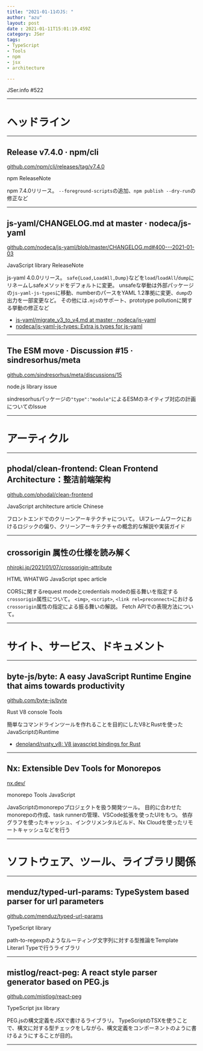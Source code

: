 ```yaml
---
title: "2021-01-11のJS: "
author: "azu"
layout: post
date : 2021-01-11T15:01:19.459Z
category: JSer
tags:
- TypeScript
- Tools
- npm
- jsx
- architecture

---
```


JSer.info #522

----

<h1 class="site-genre">ヘッドライン</h1>

----

## Release v7.4.0 · npm/cli
[github.com/npm/cli/releases/tag/v7.4.0](https://github.com/npm/cli/releases/tag/v7.4.0 "Release v7.4.0 · npm/cli")
<p class="jser-tags jser-tag-icon"><span class="jser-tag">npm</span> <span class="jser-tag">ReleaseNote</span></p>

npm 7.4.0リリース。
`--foreground-scripts`の追加、`npm publish --dry-run`の修正など


----

## js-yaml/CHANGELOG.md at master · nodeca/js-yaml
[github.com/nodeca/js-yaml/blob/master/CHANGELOG.md#400---2021-01-03](https://github.com/nodeca/js-yaml/blob/master/CHANGELOG.md#400---2021-01-03 "js-yaml/CHANGELOG.md at master · nodeca/js-yaml")
<p class="jser-tags jser-tag-icon"><span class="jser-tag">JavaScript</span> <span class="jser-tag">library</span> <span class="jser-tag">ReleaseNote</span></p>

js-yaml 4.0.0リリース。
`safe{Load,LoadAll,Dump}`などを`load`/`loadAll`/`dump`にリネームしsafeメソッドをデフォルトに変更。
unsafeな挙動は外部パッケージの`js-yaml-js-types`に移動、numberのパースをYAML 1.2準拠に変更、`dump`の出力を一部変更など。
その他には`.mjs`のサポート、prototype pollutionに関する挙動の修正など

- [js-yaml/migrate\_v3\_to\_v4.md at master · nodeca/js-yaml](https://github.com/nodeca/js-yaml/blob/master/migrate_v3_to_v4.md "js-yaml/migrate\_v3\_to\_v4.md at master · nodeca/js-yaml")
- [nodeca/js-yaml-js-types: Extra js types for js-yaml](https://github.com/nodeca/js-yaml-js-types "nodeca/js-yaml-js-types: Extra js types for js-yaml")

----

## The ESM move · Discussion #15 · sindresorhus/meta
[github.com/sindresorhus/meta/discussions/15](https://github.com/sindresorhus/meta/discussions/15 "The ESM move · Discussion #15 · sindresorhus/meta")
<p class="jser-tags jser-tag-icon"><span class="jser-tag">node.js</span> <span class="jser-tag">library</span> <span class="jser-tag">issue</span></p>

sindresorhusパッケージの`"type":"module"`によるESMのネイティブ対応の計画についてのIssue


----
<h1 class="site-genre">アーティクル</h1>

----

## phodal/clean-frontend: Clean Frontend Architecture：整洁前端架构
[github.com/phodal/clean-frontend](https://github.com/phodal/clean-frontend "phodal/clean-frontend: Clean Frontend Architecture：整洁前端架构")
<p class="jser-tags jser-tag-icon"><span class="jser-tag">JavaScript</span> <span class="jser-tag">architecture</span> <span class="jser-tag">article</span> <span class="jser-tag">Chinese</span></p>

フロントエンドでのクリーンアーキテクチャについて。
UIフレームワークにおけるロジックの偏り、クリーンアーキテクチャの概念的な解説や実装ガイド


----

## crossorigin 属性の仕様を読み解く
[nhiroki.jp/2021/01/07/crossorigin-attribute](https://nhiroki.jp/2021/01/07/crossorigin-attribute "crossorigin 属性の仕様を読み解く")
<p class="jser-tags jser-tag-icon"><span class="jser-tag">HTML</span> <span class="jser-tag">WHATWG</span> <span class="jser-tag">JavaScript</span> <span class="jser-tag">spec</span> <span class="jser-tag">article</span></p>

CORSに関するrequest modeとcredentials modeの振る舞いを指定する`crossorigin`属性について。
`<img>`, `<script>`, `<link rel=preconnect>`における`crossorigin`属性の指定による振る舞いの解説。
Fetch APIでの表現方法について。


----
<h1 class="site-genre">サイト、サービス、ドキュメント</h1>

----

## byte-js/byte: A easy JavaScript Runtime Engine that aims towards productivity
[github.com/byte-js/byte](https://github.com/byte-js/byte "byte-js/byte: A easy JavaScript Runtime Engine that aims towards productivity")
<p class="jser-tags jser-tag-icon"><span class="jser-tag">Rust</span> <span class="jser-tag">V8</span> <span class="jser-tag">console</span> <span class="jser-tag">Tools</span></p>

簡単なコマンドラインツールを作れることを目的にしたV8とRustを使ったJavaScriptのRuntime

- [denoland/rusty\_v8: V8 javascript bindings for Rust](https://github.com/denoland/rusty_v8 "denoland/rusty\_v8: V8 javascript bindings for Rust")

----

## Nx: Extensible Dev Tools for Monorepos
[nx.dev/](https://nx.dev/ "Nx: Extensible Dev Tools for Monorepos")
<p class="jser-tags jser-tag-icon"><span class="jser-tag">monorepo</span> <span class="jser-tag">Tools</span> <span class="jser-tag">JavaScript</span></p>

JavaScriptのmonorepoプロジェクトを扱う開発ツール。
目的に合わせたmonorepoの作成、task runnerの管理、VSCode拡張を使ったUIをもつ。
依存グラフを使ったキャッシュ、インクリメンタルビルド、Nx Cloudを使ったリモートキャッシュなどを行う


----
<h1 class="site-genre">ソフトウェア、ツール、ライブラリ関係</h1>

----

## menduz/typed-url-params: TypeSystem based parser for url parameters
[github.com/menduz/typed-url-params](https://github.com/menduz/typed-url-params "menduz/typed-url-params: TypeSystem based parser for url parameters")
<p class="jser-tags jser-tag-icon"><span class="jser-tag">TypeScript</span> <span class="jser-tag">library</span></p>

path-to-regexpのようなルーティング文字列に対する型推論をTemplate Literarl Typeで行うライブラリ


----

## mistlog/react-peg: A react style parser generator based on PEG.js
[github.com/mistlog/react-peg](https://github.com/mistlog/react-peg "mistlog/react-peg: A react style parser generator based on PEG.js")
<p class="jser-tags jser-tag-icon"><span class="jser-tag">TypeScript</span> <span class="jser-tag">jsx</span> <span class="jser-tag">library</span></p>

PEG.jsの構文定義をJSXで書けるライブラリ。
TypeScriptのTSXを使うことで、構文に対する型チェックをしながら、構文定義をコンポーネントのように書けるようにすることが目的。


----
